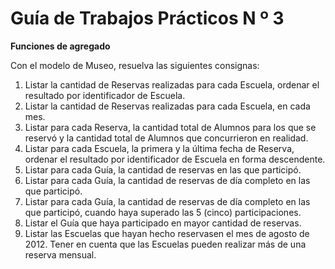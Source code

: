 Guía de Trabajos Prácticos N º 3
================================
__Funciones de agregado__


Con el modelo de Museo, resuelva las siguientes consignas:

 1. Listar la cantidad de Reservas realizadas para cada Escuela, ordenar el resultado por identificador de Escuela.
 2. Listar la cantidad de Reservas realizadas para cada Escuela, en cada mes.
 3. Listar para cada Reserva, la cantidad total de Alumnos para los que se reservó y la cantidad total de Alumnos que concurrieron en realidad.
 4. Listar para cada Escuela, la primera y la última fecha de Reserva, ordenar el resultado por identificador de Escuela en forma descendente.
 5. Listar para cada Guía, la cantidad de reservas en las que participó.
 6. Listar para cada Guía, la cantidad de reservas de día completo en las que participó.
 7. Listar para cada Guía, la cantidad de reservas de día completo en las que participó, cuando haya superado las 5 (cinco) participaciones.
 8. Listar el Guía que haya participado en mayor cantidad de reservas.
 9. Listar las Escuelas que hayan hecho reservasen el mes de agosto de 2012. Tener en cuenta que las Escuelas pueden realizar más de una reserva mensual.
